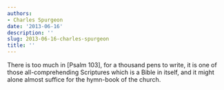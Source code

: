 ```yaml
---
authors:
- Charles Spurgeon
date: '2013-06-16'
description: ''
slug: 2013-06-16-charles-spurgeon
title: ''
---
```

There is too much in [Psalm 103], for a thousand pens to write, it is one of those all-comprehending Scriptures which is a Bible in itself, and it might alone almost suffice for the hymn-book of the church.



